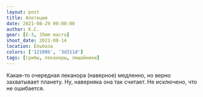 ```yaml
---
layout: post
title: Апотеции
date: 2021-08-29 00:00:00
author: К.С.
gear: [E-3, 35mm macro]
shoot_date: 2021-08-14
location: Ёльбаза
colors: ['12100b', '3d311d']
tags: [грибы, леканоры, лишайники]
---
```

Какая-то очередная леканора (наверное) медленно, но верно захватывает планету. Ну, наверняка она так считает. Не исключено, что не ошибается.
